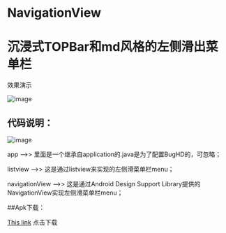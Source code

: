 # NavigationView<br />
沉浸式TOPBar和md风格的左侧滑出菜单栏<br />
===================================

效果演示<br />

![image](https://github.com/x-mail/NavigationView/blob/master/demo/demo.gif)<br />

代码说明：<br />
-----------------

![image](https://github.com/x-mail/NavigationView/blob/master/demo/dai.png)<br />


app -->>    里面是一个继承自application的.java是为了配置BugHD的，可忽略；<br />

listview        -->>       这是通过listview来实现的左侧滑菜单栏menu；<br />

navigationView  -->>      这是通过Android Design Support Library提供的NavigationView实现左侧滑菜单栏menu；<br />

##Apk下载：

 [This link](http://fir.im/pfeh) 点击下载
